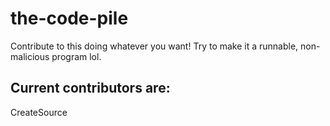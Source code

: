 # the-code-pile
Contribute to this doing whatever you want! Try to make it a runnable, non-malicious program lol.

## Current contributors are:
CreateSource
